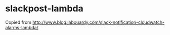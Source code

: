 # slackpost-lambda
Copied from http://www.blog.labouardy.com/slack-notification-cloudwatch-alarms-lambda/
